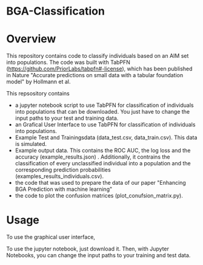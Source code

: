 # BGA-Classification

# Overview

This repository contains code to classify individuals based on an AIM set into populations. The code was built with TabPFN (https://github.com/PriorLabs/tabpfn#-license), which has been published in Nature "Accurate predictions on small data with a tabular foundation model" by Hollmann et al.  <br>

This repsository contains <br>

- a jupyter notebook script to use TabPFN for classification of individuals into populations that can be downloaded. You just have to change the input paths to your test and training data. <br>
- an  Grafical User Interface to use TabPFN for classification of individuals into populations. <br> 
- Example Test and Trainingsdata  (data_test.csv, data_train.csv). This data is simulated. <br>
- Example output data. This contains the ROC AUC, the log loss and the accuracy (example_results.json) . Additionally, it contrains the classification of every unclassified individual into a population and the corresponding prediction probabilities (examples_results_individuals.csv). <br>
- the code that was used to prepare the data of our paper "Enhancing BGA Prediction with machine learning" <br>
- the code to plot the confusion matrices (plot_conufsion_matrix.py). <br>


# Usage

To use the graphical user interface, 

To use the jupyter notebook, just download it. Then, with Jupyter Notebooks, you can change the input paths to your training and test data. <br>
